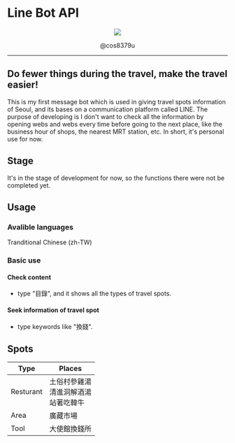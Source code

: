 # Line Bot API

<p align="center">
  <image src="./static/images/QRcode.png"></image>
</p>
<p align="center">@cos8379u</p>

---
## Do fewer things during the travel, make the travel easier!

This is my first message bot which is used in giving travel spots information of Seoul, and its bases on a communication platform called LINE. The purpose of developing is I don't want to check all the information by opening webs and webs every time before going to the next place, like the business hour of shops, the nearest MRT station, etc. In short, it's personal use for now.

## Stage

It's in the stage of development for now, so the functions there were not be completed yet.

## Usage

### Avalible languages
Tranditional Chinese (zh-TW)

### Basic use

#### Check content
- type "目錄", and it shows all the types of travel spots.

#### Seek information of travel spot
- type keywords like "換錢".

## Spots

| Type | Places |
| ---- | ------ |
| Resturant | 土俗村參雞湯<br>清進洞解酒湯<br>站著吃韓牛|
| Area | 廣藏市場 |
| Tool | 大使館換錢所
